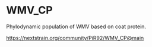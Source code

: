 # WMV_CP

Phylodynamic population of WMV based on coat protein.

https://nextstrain.org/community/PiR92/WMV_CP@main
